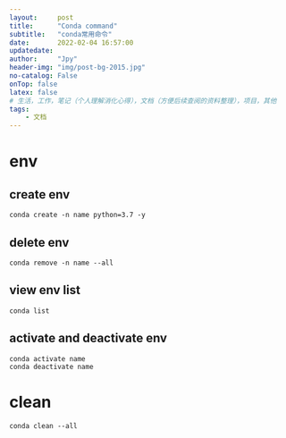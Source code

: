 ```yaml
---
layout:     post
title:      "Conda command"
subtitle:   "conda常用命令"
date:       2022-02-04 16:57:00
updatedate:
author:     "Jpy"
header-img: "img/post-bg-2015.jpg"
no-catalog: False
onTop: false
latex: false
# 生活，工作，笔记（个人理解消化心得），文档（方便后续查阅的资料整理），项目，其他
tags:
    - 文档
---
```


# env

## create env

```
conda create -n name python=3.7 -y
```

## delete env

```
conda remove -n name --all
```

## view env list

```
conda list
```

## activate and deactivate env

```
conda activate name
conda deactivate name
```

# clean

```
conda clean --all
```

